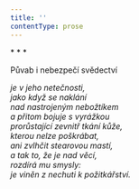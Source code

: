 ```yaml
---
title: ''
contentType: prose
---
```


\* \* \*

Půvab i nebezpečí svědectví

_je v jeho netečnosti,  
jako když se naklání  
nad nastrojeným nebožtíkem  
a přitom bojuje s vyrážkou  
prorůstající zevnitř tkání kůže,  
kterou nelze poškrábat,  
ani zvlhčit stearovou mastí,  
a tak to, že je _nad věcí_,  
rozdírá mu smysly:  
je viněn z nechuti k požitkářství._
